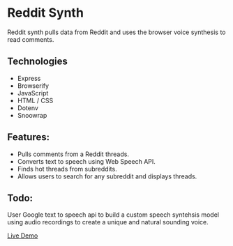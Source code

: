 # Reddit Synth

Reddit synth pulls data from Reddit and uses the browser voice synthesis to read comments.

## Technologies
* Express
* Browserify
* JavaScript
* HTML / CSS
* Dotenv
* Snoowrap

## Features:
* Pulls comments from a Reddit threads.
* Converts text to speech using Web Speech API.
* Finds hot threads from subreddits.
* Allows users to search for any subreddit and displays threads.

## Todo:
User Google text to speech api to build a custom speech syntehsis model using audio recordings to create a unique and natural sounding voice.

[Live Demo](https://reddit-synth.herokuapp.com/)  

